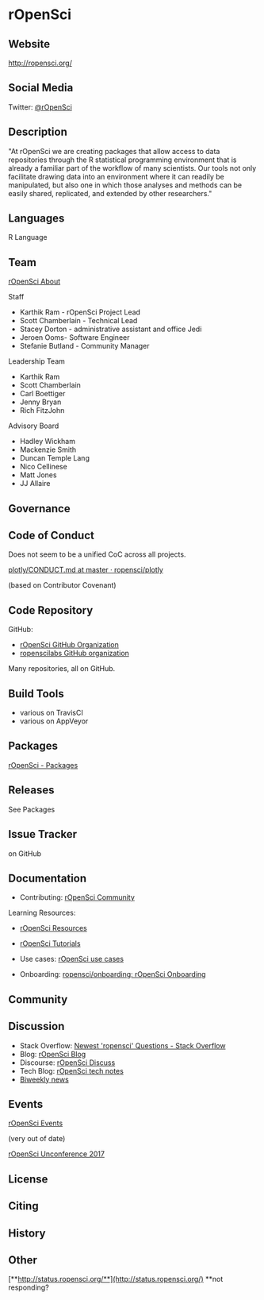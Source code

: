 # rOpenSci

## Website

<http://ropensci.org/>


## Social Media


Twitter: [@rOpenSci](https://twitter.com/ropensci)


## Description

"At rOpenSci we are creating packages that allow access to data repositories through the R statistical programming environment that is already a familiar part of the workflow of many scientists. Our tools not only facilitate drawing data into an environment where it can readily be manipulated, but also one in which those analyses and methods can be easily shared, replicated, and extended by other researchers."


## Languages

R Language


## Team


[rOpenSci About](http://ropensci.org/about/)


Staff

- Karthik Ram - rOpenSci Project Lead
- Scott Chamberlain - Technical Lead
- Stacey Dorton - administrative assistant and office Jedi
- Jeroen Ooms- Software Engineer
- Stefanie Butland - Community Manager


Leadership Team

- Karthik Ram
- Scott Chamberlain
- Carl Boettiger
- Jenny Bryan
- Rich FitzJohn


Advisory Board

- Hadley Wickham
- Mackenzie Smith
- Duncan Temple Lang
- Nico Cellinese
- Matt Jones
- JJ Allaire



## Governance



## Code of Conduct


Does not seem to be a unified CoC across all projects.

[plotly/CONDUCT.md at master · ropensci/plotly](https://github.com/ropensci/plotly/blob/master/CONDUCT.md)

(based on Contributor Covenant)


## Code Repository


GitHub:

- [rOpenSci GitHub Organization](https://github.com/ropensci)
- [ropenscilabs GitHub organization](https://github.com/ropenscilabs)

Many repositories, all on GitHub.

## Build Tools

- various on TravisCI
- various on AppVeyor

## Packages

[rOpenSci - Packages](http://ropensci.org/packages/)

## Releases

See Packages

## Issue Tracker

on GitHub


## Documentation

- Contributing: [rOpenSci Community](http://ropensci.org/community/)

Learning Resources:

- [rOpenSci Resources](http://ropensci.org/resources.html)
- [rOpenSci Tutorials](http://ropensci.org/tutorials/)

- Use cases: [rOpenSci use cases](http://ropensci.org/usecases/)
- Onboarding: [ropensci/onboarding: rOpenSci Onboarding](https://github.com/ropensci/onboarding#-ropensci-onboarding-)


## Community



## Discussion

- Stack Overflow: [Newest 'ropensci' Questions - Stack Overflow](http://stackoverflow.com/questions/tagged/ropensci)
- Blog: [rOpenSci Blog](http://ropensci.org/blog/)
- Discourse: [rOpenSci Discuss](https://discuss.ropensci.org/)
- Tech Blog: [rOpenSci tech notes](http://ropensci.org/tech-notes/)
- [Biweekly news](https://ropensci.github.io/biweekly/)

## Events


[rOpenSci Events](http://ropensci.org/community/events.html)

(very out of date)


[rOpenSci Unconference 2017](http://unconf17.ropensci.org/)


## License



## Citing



## History



## Other

[**http://status.ropensci.org/**](http://status.ropensci.org/) **not responding?
